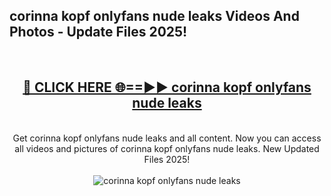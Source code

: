 <h2>corinna kopf onlyfans nude leaks Videos And Photos - Update Files 2025!</h2>
<br>
<div align="center">
<h2><a href="https://linkcuts.com/hfmhzwbr" rel="nofollow">🔴 CLICK HERE 🌐==►► corinna kopf onlyfans nude leaks</a></h2>
<br>
Get corinna kopf onlyfans nude leaks and all content. Now you can access all videos and pictures of corinna kopf onlyfans nude leaks. New Updated Files 2025!
<br>
<br>
<a href="https://linkcuts.com/hfmhzwbr" rel="nofollow" data-target="animated-image.originalLink"><img src="https://i.ibb.co.com/WyWwxjT/player-gif2.gif" alt="corinna kopf onlyfans nude leaks" style="max-width: 100%; display: inline-block;" data-target="animated-image.originalImage"></a>
</div>
<br>